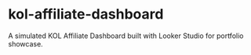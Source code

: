 # kol-affiliate-dashboard
A simulated KOL Affiliate Dashboard built with Looker Studio for portfolio showcase.
